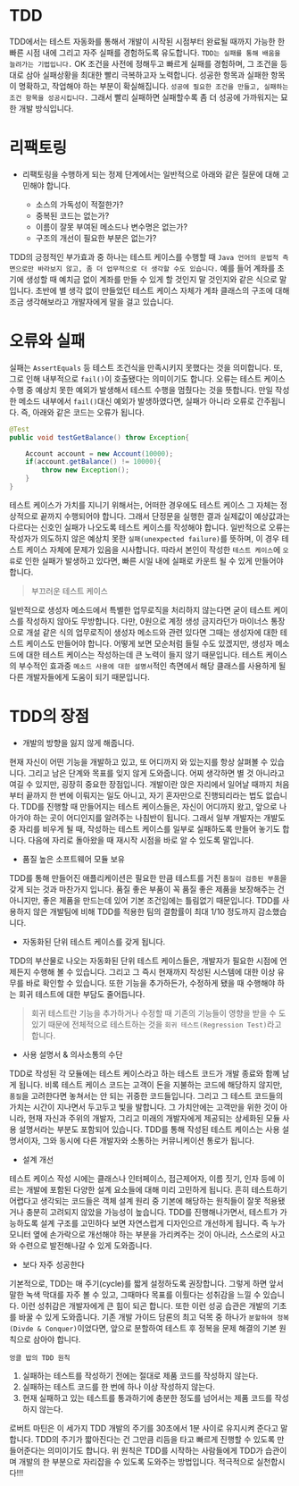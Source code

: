 
# TDD

TDD에서는 테스트 자동화를 통해서 개발이 시작된 시점부터 완료될 때까지 가능한 한 빠른 시점 내에 그리고 자주 실패를 경험하도록 유도합니다. `TDD는 실패를 통해 배움을 늘려가는 기법입니다.` OK 조건을 사전에 정해두고 빠르게 실패를 경험하며, 그 조건을 등대로 삼아 실패상황을 최대한 빨리 극복하고자 노력합니다. 성공한 항목과 실패한 항목이 명확하고, 작업해야 하는 부분이 확실해집니다. `성공에 필요한 조건을 만들고, 실패하는 조건 항목을 성공시킵니다.` 그래서 빨리 실패하면 실패할수록 좀 더 성공에 가까워지는 묘한 개발 방식입니다.


# 리팩토링 

- 리팩토링을 수행하게 되는 정제 단계에서는 일반적으로 아래와 같은 질문에 대해 고민해야 합니다.

  - 소스의 가독성이 적절한가?
  - 중복된 코드는 없는가?
  - 이름이 잘못 부여된 메소드나 변수명은 없는가?
  - 구조의 개선이 필요한 부분은 없는가?


TDD의 긍정적인 부가효과 중 하나는 테스트 케이스를 수행할 때 `Java 언어의 문법적 측면으로만 바라보지 않고, 좀 더 업무적으로 더 생각할 수도 있습니다.` 예를 들어 계좌를 초기에 생성할 때 예치금 없이 계좌를 만들 수 있게 할 것인지 말 것인지와 같은 식으로 말입니다. 초반에 별 생각 없이 만들었던 테스트 케이스 자체가 계좌 클래스의 구조에 대해 조금 생각해보라고 개발자에게 말을 걸고 있습니다.


# 오류와 실패
실패는 `AssertEquals` 등 테스트 조건식을 만족시키지 못했다는 것을 의미합니다. 또, 그로 인해 내부적으로 `fail()`이 호출됐다는 의미이기도 합니다.
오류는 테스트 케이스 수행 중 예상치 못한 예외가 발생해서 테스트 수행을 멈췄다는 것을 뜻합니다. 만일 작성한 메소드 내부에서 `fail()`대신 예외가 발생하였다면, 실패가 아니라 오류로 간주됩니다. 즉, 아래와 같은 코드는 오류가 됩니다.

```java
@Test
public void testGetBalance() throw Exception{

    Account account = new Account(10000);
    if(account.getBalance() != 10000){
        throw new Exception();
    }
}
```
 
 테스트 케이스가 가치를 지니기 위해서는, 어떠한 경우에도 테스트 케이스 그 자체는 정상적으로 끝까지 수행되어야 합니다. 그래서 단정문을 실행한 결과 실제값이 예상값과는 다르다는 신호인 실패가 나오도록 테스트 케이스를 작성해야 합니다. 일반적으로 오류는 작성자가 의도하지 않은 예상치 못한 `실패(unexpected failure)`를 뜻하며, 이 경우 테스트 케이스 자체에 문제가 있음을 시사합니다. 따라서 본인이 작성한 `테스트 케이스`에 `오류`로 인한 실패가 발생하고 있다면, 빠른 시일 내에 실패로 카운트 될 수 있게 만들어야 합니다.


> 부끄러운 테스트 케이스
 
 일반적으로 생성자 메소드에서 특별한 업무로직을 처리하지 않는다면 굳이 테스트 케이스를 작성하지 않아도 무방합니다. 다만, 0원으로 계정 생성 금지라던가 마이너스 통장으로 개설 같은 식의 업무로직이 생성자 메소드와 관련 있다면 그때는 생성자에 대한 테스트 케이스도 만들어야 합니다. 어떻게 보면 모순처럼 들릴 수도 있겠지만, 생성자 메소드에 대한 테스트 케이스는 작성하는데 큰 노력이 들지 않기 때문입니다. 테스트 케이스의 부수적인 효과중 `메소드 사용에 대한 설명서`적인 측면에서 해당 클래스를 사용하게 될 다른 개발자들에게 도움이 되기 때문입니다.

 # TDD의 장점

 - 개발의 방향을 잃지 않게 해줍니다.
 
 현재 자신이 어떤 기능을 개발하고 있고, 또 어디까지 와 있는지를 항상 살펴볼 수 있습니다. 그리고 남은 단계와 목표를 잊지 않게 도와줍니다. 어찌 생각하면 별 것 아니라고 여길 수 있지만, 굉장히 중요한 장점입니다. 개발이란 앉은 자리에서 일어날 때까지 처음부터 끝까지 한 번에 이뤄지는 일도 아니고, 자기 혼자만으로 진행되리라는 법도 없습니다. TDD를 진행할 때 만들어지는 테스트 케이스들은, 자신이 어디까지 왔고, 앞으로 나아가야 하는 곳이 어디인지를 알려주는 나침반이 됩니다. 그래서 일부 개발자는 개발도중 자리를 비우게 될 때, 작성하는 테스트 케이스를 일부로 실패하도록 만들어 놓기도 합니다. 다음에 자리로 돌아왔을 때 재시작 시점을 바로 알 수 있도록 말입니다.

 - 품질 높은 소프트웨어 모듈 보유

TDD를 통해 만들어진 애플리케이션은 필요한 만큼 테스트를 거친 `품질이 검증된 부품`을 갖게 되는 것과 마찬가지 입니다. 품질 좋은 부품이 꼭 품질 좋은 제품을 보장해주는 건 아니지만, 좋은 제품을 만드는데 있어 기본 조건임에는 틀림없기 때문입니다.
TDD를 사용하지 않은 개발팀에 비해 TDD를 적용한 팀의 결함률이 최대 1/10 정도까지 감소했습니다.


- 자동화된 단위 테스트 케이스를 갖게 됩니다.

TDD의 부산물로 나오는 자동화된 단위 테스트 케이스들은, 개발자가 필요한 시점에 언제든지 수행해 볼 수 있습니다. 그리고 그 즉시 현재까지 작성된 시스템에 대한 이상 유무를 바로 확인할 수 있습니다. 또한 기능을 추가하든가, 수정하게 됐을 때 수행해야 하는 회귀 테스트에 대한 부담도 줄어듭니다.

> 회귀 테스트란 기능을 추가하거나 수정할 때 기존의 기능들이 영향을 받을 수 도 있기 때문에 전체적으로 테스트하는 것을 `회귀 테스트(Regression Test)`라고 합니다.


- 사용 설명서 & 의사소통의 수단

TDD로 작성된 각 모듈에는 테스트 케이스라고 하는 테스트 코드가 개발 종료와 함꼐 남게 됩니다. 비록 테스트 케이스 코드는 고객이 돈을 지불하는 코드에 해당하지 않지만, `품질`을 고려한다면 놓쳐서는 안 되는 귀중한 코드들입니다. 그리고 그 테스트 코드들의 가치는 시간이 지나면서 두고두고 빛을 발합니다. 그 가치안에는 고객만을 위한 것이 아니라, 현재 자신과 주위의 개발자, 그리고 미래의 개발자에게 제공되는 상세화된 모듈 사용 설명서라는 부분도 포함되어 있습니다. TDD를 통해 작성된 테스트 케이스는 사용 설명서이자, 그와 동시에 다른 개발자와 소통하는 커뮤니케이션 통로가 됩니다.

- 설계 개선

테스트 케이스 작성 시에는 클래스나 인터페이스, 접근제어자, 이름 짓기, 인자 등에 이르는 개발에 포함된 다양한 설계 요소들에 대해 미리 고민하게 됩니다. 흔히 테스트하기 어렵다고 생각되는 코드들은 객체 설계 원리 중 기본에 해당하는 원칙들이 잘못 적용됐거나 충분히 고려되지 않았을 가능성이 높습니다. TDD를 진행해나가면서, 테스트가 가능하도록 설계 구조를 고민하다 보면 자연스럽게 디자인으르 개선하게 됩니다. 즉 누가 모니터 옆에 손가락으로 개선해야 하는 부분을 가리켜주는 것이 아니라, 스스로의 사고 와 수련으로 발전해나갈 수 있게 도와줍니다.

- 보다 자주 성공한다

기본적으로, TDD는 매 주기(cycle)를 짧게 설정하도록 권장합니다. 그렇게 하면 앞서 말한 녹색 막대를 자주 볼 수 있고, 그때마다 목표를 이뤘다는 성취감을 느낄 수 있습니다. 이런 성취감은 개발자에게 큰 힘이 되곤 합니다. 또한 이런 성공 습관은 개발의 기초를 바꿀 수 있게 도와줍니다. 기존 개발 가이드 담론의 최고 덕목 중 하나가 `분할하여 정복(Divde & Conquer)`이었다면, 앞으로 분할하여 테스트 후 정복을 문제 해결의 기본 원칙으로 삼아야 합니다.



`엉클 밥의 TDD 원칙`

1. 실패하는 테스트를 작성하기 전에는 절대로 제품 코드를 작성하지 않는다.
2. 실패하는 테스트 코드를 한 번에 하나 이상 작성하지 않는다.
3. 현재 실패하고 있는 테스트를 통과하기에 충분한 정도를 넘어서는 제품 코드를 작성하지 않는다.

로버트 마틴은 이 세가지 TDD 개발의 주기를 30초에서 1분 사이로 유지시켜 준다고 말합니다. TDD의 주기가 짧아진다는 건 그만큼 리듬을 타고 빠르게 진행할 수 있도록 만들어준다는 의미이기도 합니다. 위 원칙은 TDD를 시작하는 사람들에게 TDD가 습관이며 개발의 한 부분으로 자리잡을 수 있도록 도와주는 방법입니다. 적극적으로 실천합시다!!!
